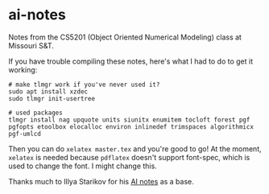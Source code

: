 # ai-notes
Notes from the CS5201 (Object Oriented Numerical Modeling) class at Missouri S&amp;T.

If you have trouble compiling these notes, here's what I had to do to get it working:

```
# make tlmgr work if you've never used it?
sudo apt install xzdec
sudo tlmgr init-usertree

# used packages
tlmgr install nag upquote units siunitx enumitem tocloft forest pgf pgfopts etoolbox elocalloc environ inlinedef trimspaces algorithmicx pgf-umlcd
```

Then you can do `xelatex master.tex` and you're good to go! At the moment, `xelatex` is needed because `pdflatex` doesn't support font-spec, which is used to change the font. I might change this.

Thanks much to Illya Starikov for his [AI notes](https://github.com/IllyaStarikov/ai-notes) as a base.